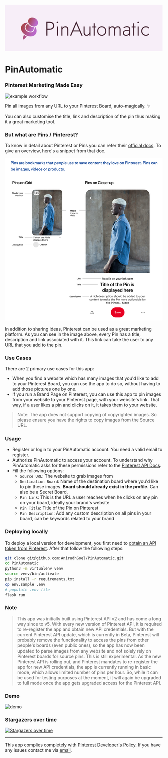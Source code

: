 ![PinAutomatic Logo](static/img/pinterest.png)
# PinAutomatic
### Pinterest Marketing Made Easy

![example workflow](https://github.com/AnirudhGoel/PinAutomatic/actions/workflows/codeql-analysis.yml/badge.svg)


Pin all images from any URL to your Pinterest Board, auto-magically. &#10024; 

You can also customise the title, link and description of the pin thus making it a great marketing tool.

### But what are Pins / Pinterest?
To know in detail about Pinterest or Pins you can refer their [official docs](https://help.pinterest.com/en-gb/guide/all-about-pinterest). To give an overview, here's a snippet from that doc.

![pins](static/img/pins.png)

In addition to sharing ideas, Pinterest can be used as a great marketing platform.
As you can see in the image above, every Pin has a title, description and link associated with it. This link can take the user to any URL that you add to the pin.


### Use Cases
There are 2 primary use cases for this app:
  - When you find a website which has many images that you'd like to add to your Pinterest Board, you can use the app to do so, without having to add those pictures one by one.
  - If you run a Brand Page on Pinterest, you can use this app to pin images from your website to your Pinterest page, with your website's link. That way, if a user likes a pin and clicks on it, it takes them to your website.

> Note: The app does not support copying of copyrighted images. So please ensure you have the rights to copy images from the Source URL.

### Usage
  - Register or login to your PinAutomatic account. You need a valid email to register.
  - Authorize PinAutomatic to access your account. To understand why PinAutomatic asks for these permissions refer to the [Pinterest API Docs](https://developers.pinterest.com/docs/api/v5/).
  - Fill the following options:
    - `Source URL`: The website to grab images from
    - `Destination Board`: Name of the destination board where you'd like to pin these images. **Board should already exist in the profile.** Can also be a Secret Board.
    - `Pin Link`: This is the URL a user reaches when he clicks on any pin on your board, ideally your brand's website
    - `Pin Title`: Title of the Pin on Pinterest
    - `Pin Description`: Add any custom description on all pins in your board, can be keywords related to your brand


### Deploying locally
To deploy a local version for development, you first need to [obtain an API token from Pinterest](https://developers.pinterest.com/).
After that follow the following steps:
```bash
git clone git@github.com:AnirudhGoel/PinAutomatic.git
cd PinAutomatic
python3 -m virtualenv venv
source venv/bin/activate
pip install -r requirements.txt
cp env.sample .env
# populate .env file
flask run
```

### Note
> This app was initially built using Pinterest API v2 and has come a long way since to v5. With every new version of Pinterest API, it is required to re-register the app and obtain new API credentials. But with the current Pinterest API update, which is currently in Beta, Pinterest will probably remove the functionality to access the pins from other people's boards (even public ones), so the app has now been updated to parse images from any website and not solely rely on Pinterest boards for source pins. This is still experimental. As the new Pinterest API is rolling out, and Pinterest mandates to re-register the app for new API credentials, the app is currently running in basic mode, which allows limited number of pins per hour. So, while it can be used for testing purposes at the moment, it will again be upgraded to full mode once the app gets upgraded access for the Pinterest API.


### Demo
![demo](static/img/demo.gif)


### Stargazers over time
[![Stargazers over time](https://starchart.cc/AnirudhGoel/PinAutomatic.svg)](https://starchart.cc/AnirudhGoel/PinAutomatic)


--------------------------
This app complies completely with [Pinterest Developer's Policy](https://developers.pinterest.com/policy/). If you have any issues contact me via [email](http://scr.im/3hmx).